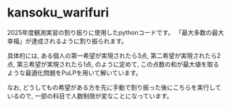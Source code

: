 # kansoku_warifuri
2025年度観測実習の割り振りに使用したpythonコードです。
「最大多数の最大幸福」が達成されるように割り振られます。

具体的には, ある個人の第一希望が実現されたら3点, 第二希望が実現されたら2点, 第三希望が実現されたら1点, のように定めて, この点数の和が最大値を取るような最適化問題をPuLPを用いて解いています。

なお, どうしてもの希望がある方を先に手動で割り振った後にこちらを実行しているので, 一部の科目で人数制限が変なことになっています。
